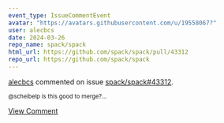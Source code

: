```yaml
---
event_type: IssueCommentEvent
avatar: "https://avatars.githubusercontent.com/u/19558067?"
user: alecbcs
date: 2024-03-26
repo_name: spack/spack
html_url: https://github.com/spack/spack/pull/43312
repo_url: https://github.com/spack/spack
---
```


<a href='https://github.com/alecbcs' target='_blank'>alecbcs</a> commented on issue <a href='https://github.com/spack/spack/pull/43312' target='_blank'>spack/spack#43312</a>.

<small>@scheibelp is this good to merge?...</small>

<a href='https://github.com/spack/spack/pull/43312' target='_blank'>View Comment</a>